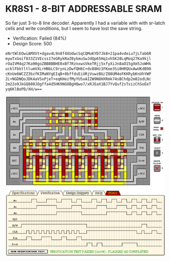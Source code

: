 # KR8S1 - 8-BIT ADDRESSABLE SRAM

So far just 3-to-8 line decoder. Apparently I had a variable with with sr-latch cells and write conditions, but I seem to have lost the save string.

- Verification: Failed (84%)
- Design Score: 500

```
eNrtWlEOwiAMXVt+dgav4L9n8f4XUdwcSqCQMuKYD7Jk8+21pa4vdeiu7jLfab6R
mywTxGoif833Z1VEcss17eGRykRaZ0ykmuSwJdQp65Hq1vh5K28LqMoq27Ka9kjl
rOaIVM4q27Ka90goZBBBBBHE0xBf7RznxwsVkeTRjj5xfyXiJn8aO15gXm5JoWHk
ucklFbktltlumVXLrHNbLC9rynLzDwfQH6C+dv88Hz1FKee3Si0HRQUxAwUKdB90
cKnUe6WCZZ3bzfKIMaNYgEIqB+8bffdsEiURjVuwzBU/Z08UM4oFKKRybKnUhYWP
2L+NGDNQoJDK4aVSxPjeT+eqKHezfMyYUSxAIZW9N8HXRmk74sBChdp2m82odLNc
2m22o9JkGQ880JOgffa4d5HK9NGOBgHQwo7/xRJEaX1BJ7YvQuf2sTxizChSoEeT
yq6KlBoPD/XH/w==
```

![15 KR8S1 8-BIT ADDRESSABLE SRAM](./assets/15.png)

